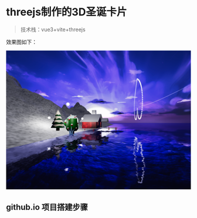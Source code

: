 # threejs制作的3D圣诞卡片

> 技术栈：vue3+vite+threejs

效果图如下：

![效果图](src/assets/README/screencapture.png)


## github.io 项目搭建步骤

